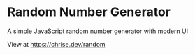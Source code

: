 # Random Number Generator
A simple JavaScript random number generator with modern UI

View at https://chrise.dev/random
